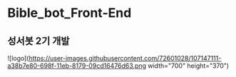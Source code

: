 # Bible_bot_Front-End
## 성서봇 2기 개발
![logo](https://user-images.githubusercontent.com/72601028/107147111-a38b7e80-698f-11eb-8179-09cd16476d63.png width="700" height="370") 
